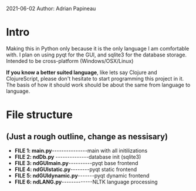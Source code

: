 2021-06-02 
Author: Adrian Papineau

# Intro
Making this in Python only because it is the only language I am comfortable with. I plan on using pyqt for the GUI, and sqlite3 for the database storage.
Intended to be cross-platform (Windows/OSX/Linux)

**If you know a better suited language**, like lets say Clojure and ClojureScript, please don't hesitate to start programming this project in it. The basis of how it should work should be about the same from language to language.

# File structure
## (Just a rough outline, change as nessisary)

* __FILE 1: main.py__---------------main with all initilizations 
* __FILE 2: ndDb.py__ --------------database init (sqlite3)
* __FILE 3: ndGUImain.py__----------pyqt base frontend
* __FILE 4: ndGUIstatic.py__--------pyqt static frontend
* __FILE 5: ndGUIdynamic.py__-------pyqt dynamic frontend
* __FILE 6: ndLANG.py__-------------NLTK language processing
